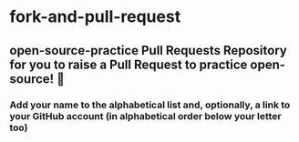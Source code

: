 # fork-and-pull-request
## open-source-practice Pull Requests  Repository for you to raise a Pull Request to **practice** open-source! 🎉  
### Add your name to the alphabetical list and, optionally, a link to your GitHub account (in alphabetical order below your letter too)
